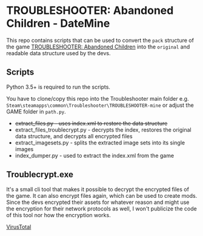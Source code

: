 # TROUBLESHOOTER: Abandoned Children - DateMine

This repo contains scripts that can be used to convert the ``pack`` structure of the game [TROUBLESHOOTER: Abandoned Children](https://store.steampowered.com/app/470310/TROUBLESHOOTER_Abandoned_Children/) into the ``original`` and readable data structure used by the devs.

## Scripts

Python 3.5+ is required to run the scripts.

You have to clone/copy this repo into the Troubleshooter main folder
e.g. ``Steam\steamapps\common\Troubleshooter\TROUBLESHOOTER-mine``
or adjust the GAME folder in ``path.py``.

* ~~extract_files.py - uses index.xml to restore the data structure~~
* extract_files_troublecrypt.py - decrypts the index, restores the original data structure, and decrypts all encrypted files
* extract_imagesets.py - splits the extracted image sets into its single images
* index_dumper.py - used to extract the index.xml from the game

## Troublecrypt.exe

It's a small cli tool that makes it possible to decrypt the encrypted files of the game.
It can also encrypt files again, which can be used to create mods.
Since the devs encrypted their assets for whatever reason and might use the encryption for their network protocols as well, I won't publicize the code of this tool nor how the encryption works.

[VirusTotal]()